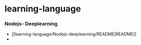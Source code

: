 # learning-language 


### Nodejs- Deeplearning
- [[learning-language/Nodejs-deeplearning/README|README]]
- 